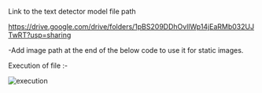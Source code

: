 Link to the text detector model file path

https://drive.google.com/drive/folders/1pBS209DDhOvllWp14jEaRMb032UJTwRT?usp=sharing

-Add image path at the end of the below code to use it for static images.

Execution of file :-

![execution](https://user-images.githubusercontent.com/91016781/134021739-8fbecd0e-19a2-4c0c-9e66-fba02a43bf79.png)
